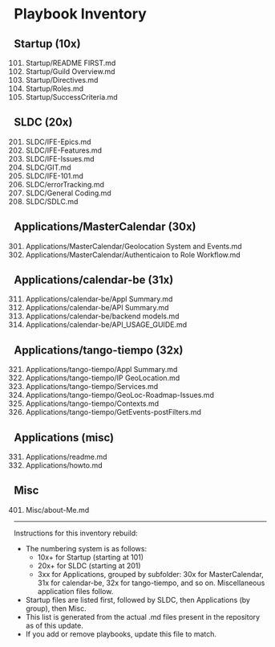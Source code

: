 # Playbook Inventory

## Startup (10x)
101. Startup/README FIRST.md
102. Startup/Guild Overview.md
103. Startup/Directives.md
104. Startup/Roles.md
105. Startup/SuccessCriteria.md

## SLDC (20x)
201. SLDC/IFE-Epics.md
202. SLDC/IFE-Features.md
203. SLDC/IFE-Issues.md
204. SLDC/GIT.md
205. SLDC/IFE-101.md
206. SLDC/errorTracking.md
207. SLDC/General Coding.md
208. SLDC/SDLC.md

## Applications/MasterCalendar (30x)
301. Applications/MasterCalendar/Geolocation System and Events.md
302. Applications/MasterCalendar/Authenticaion to Role Workflow.md

## Applications/calendar-be (31x)
311. Applications/calendar-be/Appl Summary.md
312. Applications/calendar-be/API Summary.md
313. Applications/calendar-be/backend models.md
314. Applications/calendar-be/API_USAGE_GUIDE.md

## Applications/tango-tiempo (32x)
321. Applications/tango-tiempo/Appl Summary.md
322. Applications/tango-tiempo/IP GeoLocation.md
323. Applications/tango-tiempo/Services.md
324. Applications/tango-tiempo/GeoLoc-Roadmap-Issues.md
325. Applications/tango-tiempo/Contexts.md
326. Applications/tango-tiempo/GetEvents-postFilters.md

## Applications (misc)
331. Applications/readme.md
332. Applications/howto.md

## Misc
401. Misc/about-Me.md

---

Instructions for this inventory rebuild:
- The numbering system is as follows:
  - 10x+ for Startup (starting at 101)
  - 20x+ for SLDC (starting at 201)
  - 3xx for Applications, grouped by subfolder: 30x for MasterCalendar, 31x for calendar-be, 32x for tango-tiempo, and so on. Miscellaneous application files follow.
- Startup files are listed first, followed by SLDC, then Applications (by group), then Misc.
- This list is generated from the actual .md files present in the repository as of this update.
- If you add or remove playbooks, update this file to match.

